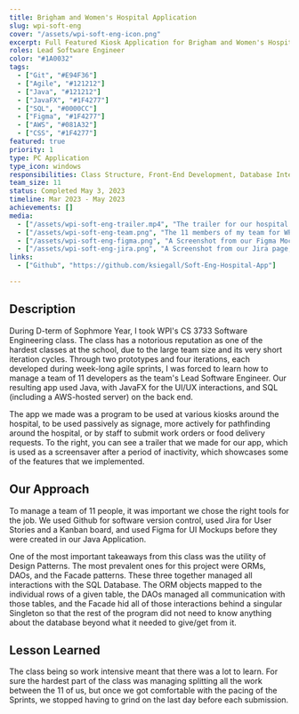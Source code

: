 ```yaml
---
title: Brigham and Women's Hospital Application
slug: wpi-soft-eng
cover: "/assets/wpi-soft-eng-icon.png"
excerpt: Full Featured Kiosk Application for Brigham and Women's Hospital, made during WPI's CS 3733 Software Engineering class.
roles: Lead Software Engineer
color: "#1A0032"
tags:
  - ["Git", "#E94F36"]
  - ["Agile", "#121212"]
  - ["Java", "#121212"]
  - ["JavaFX", "#1F4277"]
  - ["SQL", "#0000CC"]
  - ["Figma", "#1F4277"]
  - ["AWS", "#081A32"]
  - ["CSS", "#1F4277"]
featured: true
priority: 1
type: PC Application
type_icon: windows
responsibilities: Class Structure, Front-End Development, Database Interaction (SQL)
team_size: 11
status: Completed May 3, 2023
timeline: Mar 2023 - May 2023
achievements: []
media:
  - ["/assets/wpi-soft-eng-trailer.mp4", "The trailer for our hospital application."]
  - ["/assets/wpi-soft-eng-team.png", "The 11 members of my team for WPI's Soft Eng class"]
  - ["/assets/wpi-soft-eng-figma.png", "A Screenshot from our Figma Mockup of the UI, showing the application's homepage"]
  - ["/assets/wpi-soft-eng-jira.png", "A Screenshot from our Jira page, showing some of our user stories from Iteration 3"]
links:
  - ["Github", "https://github.com/ksiegall/Soft-Eng-Hospital-App"]

---
```



## Description
During D-term of Sophmore Year, I took WPI's CS 3733 Software Engineering class. The class has a notorious reputation as one of the hardest classes at the school, due to the large team size and its very short iteration cycles. Through two prototypes and four iterations, each developed during week-long agile sprints, I was forced to learn how to manage a team of 11 developers as the team's Lead Software Engineer. Our resulting app used Java, with JavaFX for the UI/UX interactions, and SQL (including a AWS-hosted server) on the back end.

The app we made was a program to be used at various kiosks around the hospital, to be used passively as signage, more actively for pathfinding around the hospital, or by staff to submit work orders or food delivery requests. To the right, you can see a trailer that we made for our app, which is used as a screensaver after a period of inactivity, which showcases some of the features that we implemented.


## Our Approach
To manage a team of 11 people, it was important we chose the right tools for the job. We used Github for software version control, used Jira for User Stories and a Kanban board, and used Figma for UI Mockups before they were created in our Java Application.

One of the most important takeaways from this class was the utility of Design Patterns. The most prevalent ones for this project were ORMs, DAOs, and the Facade patterns. These three together managed all interactions with the SQL Database.  The ORM objects mapped to the individual rows of a given table, the DAOs managed all communication with those tables, and the Facade hid all of those interactions behind a singular Singleton so that the rest of the program did not need to know anything about the database beyond what it needed to give/get from it.
                       

## Lesson Learned

The class being so work intensive meant that there was a lot to learn. For sure the hardest part of the class was managing splitting all the work between the 11 of us, but once we got comfortable with the pacing of the Sprints, we stopped having to grind on the last day before each submission. 